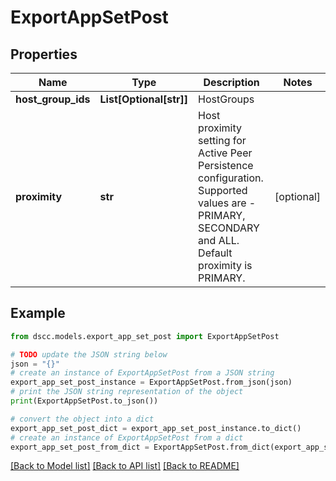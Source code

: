 # ExportAppSetPost


## Properties

Name | Type | Description | Notes
------------ | ------------- | ------------- | -------------
**host_group_ids** | **List[Optional[str]]** | HostGroups | 
**proximity** | **str** | Host proximity setting for Active Peer Persistence configuration. Supported values are - PRIMARY, SECONDARY and ALL. Default proximity is PRIMARY. | [optional] 

## Example

```python
from dscc.models.export_app_set_post import ExportAppSetPost

# TODO update the JSON string below
json = "{}"
# create an instance of ExportAppSetPost from a JSON string
export_app_set_post_instance = ExportAppSetPost.from_json(json)
# print the JSON string representation of the object
print(ExportAppSetPost.to_json())

# convert the object into a dict
export_app_set_post_dict = export_app_set_post_instance.to_dict()
# create an instance of ExportAppSetPost from a dict
export_app_set_post_from_dict = ExportAppSetPost.from_dict(export_app_set_post_dict)
```
[[Back to Model list]](../README.md#documentation-for-models) [[Back to API list]](../README.md#documentation-for-api-endpoints) [[Back to README]](../README.md)


